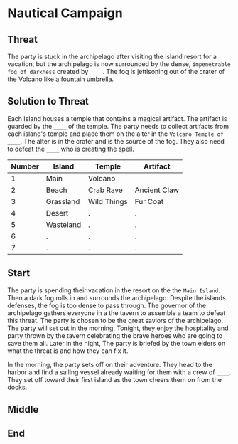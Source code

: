 # Nautical Campaign

## Threat

The party is stuck in the archipelago after visiting the island resort for a vacation, but the archipelago is now surrounded by the dense, `impenetrable fog of darkness` created by `____`. The fog is jettisoning out of the crater of the Volcano like a fountain umbrella.

## Solution to Threat

Each Island houses a temple that contains a magical artifact. The artifact is guarded by the `____` of the temple. The party needs to collect artifacts from each island's temple and place them on the alter in the `Volcano Temple of  ____`. The alter is in the crater and is the source of the fog. They also need to defeat the `____` who is creating the spell.

| Number | Island    | Temple      | Artifact     |
| ------ | --------- | ----------- | ------------ |
| 1      | Main      | Volcano     |              |
| 2      | Beach     | Crab Rave   | Ancient Claw |
| 3      | Grassland | Wild Things | Fur Coat     |
| 4      | Desert    | .           | .            |
| 5      | Wasteland | .           | .            |
| 6      | .         | .           | .            |
| 7      | .         | .           | .            |

## Start

The party is spending their vacation in the resort on the the `Main Island`. Then a dark fog rolls in and surrounds the archipelago. Despite the islands defenses, the fog is too dense to pass through. The governor of the archipelago gathers everyone in a the tavern to assemble a team to defeat this threat. The party is chosen to be the great saviors of the archipelago. The party will set out in the morning. Tonight, they enjoy the hospitality and party thrown by the tavern celebrating the brave heroes who are going to save them all. Later in the night, The party is briefed by the town elders on what the threat is and how they can fix it.

In the morning, the party sets off on their adventure. They head to the harbor and find a sailing vessel already waiting for them with a crew of `____`. They set off toward their first island as the town cheers them on from the docks.

## Middle

## End